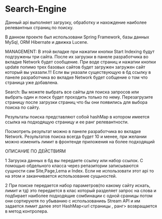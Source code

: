 # Search-Engine

Данный api выполняет загрузку, обработку и нахождение наиболее релевантных страниц по поиску.

В данном проекте был использовани Spring Framework, базы данных MySql, ORM Hibernate и движка Lucene.

MANAGEMENT: В этой вкладке при нажатии кнопки Start Indexing будут подгружены три сайта. После их загрузки в панеле разработчика во вкладке Network будет сообщение.
При воде страниц и нажатии кнопки update попимо трех базовых сайтов будет загружен загружен сайт который вы указали.!!! Если вы указали существующую в бд ссылку в панеле разработчика во вкладке Network будет собщение о том что страница уже добавлена.

Search: Вы можете выбрать все сайты для поиска запросов или выбрать один и поиск будет проходить только по нему. Перезагрузите страницу после загрузки страниц что бы они появились для выбора поиска по сайту. 

Результаты поиска представляют собой hashMap в котором имеется ссылка на подходящую страницу и ее ранг релевантности.

Посмотреть результат можно в панеле разработчика во вкладке Network. Результатов поиска всегда будет 10 и менее, при желании можно изменить лимит в фронтенде приложения на более подходящий

ОПИСАНИЕ ПО ДЕЙСТВИЯМ

1 Загрузка данных в бд вы передаете ссылку или набор ссылок. С помощью обдельного класса через репазитории записываются сущности сам Site,Page,Lema и Index.
Если не использовати этот api то на этом и заканчивается использование сущьностей.


2 При поиске передается набор параметров(по какому сайту искать, лимит и тд) это передается в клас который разделяет запрос на слова и подбирает наиболее подходящие сомбинации с одной сраницы потом они сортируютя по убыванию с использованиеь Stream API и им задается лимит далее этот HashMap<url страницы , ранг> возвращается в метод контролера.  
